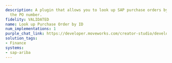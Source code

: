 ```yaml
---
description: A plugin that allows you to look up SAP purchase orders by providing
  the PO number.
fidelity: VALIDATED
name: Look up Purchase Order by ID
num_implementations: 1
purple_chat_link: https://developer.moveworks.com/creator-studio/developer-tools/purple-chat?purple_chat_v1=%7B%22settings%22%3A%7B%22colorStyle%22%3A%22LIGHT%22%2C%22startTime%22%3A%2211%3A43+AM%22%2C%22defaultPerson%22%3A%22GWEN%22%2C%22editable%22%3Atrue%7D%2C%22messages%22%3A%5B%7B%22from%22%3A%22USER%22%2C%22text%22%3A%22Can+I+view+details+of+purchase+order+PO+4354%3F%22%7D%2C%7B%22from%22%3A%22ANNOTATION%22%2C%22text%22%3A%22%3Cp%3E%E2%9C%85+Working+on+%3Cb%3EView+Details+of+PO+4354%3C%2Fb%3E%3Cbr%3E%E2%8F%B3+Calling+Plugin+%3Cb%3EView+Purchase+Orders%3C%2Fb%3E%3C%2Fp%3E%22%7D%2C%7B%22from%22%3A%22BOT%22%2C%22text%22%3A%22Purchase+Order+PO+4354+has+been+%3Cb%3EShipped%3C%2Fb%3E.+It+includes+%3Cb%3E5+items%3C%2Fb%3E+with+a+total+cost+of+%3Cb%3E%242200%3C%2Fb%3E.+Estimated+time+of+arrival+is+%3Cb%3E2+Days%3C%2Fb%3E.%22%7D%5D%7D
solution_tags:
- Finance
systems:
- sap-ariba
---
```

